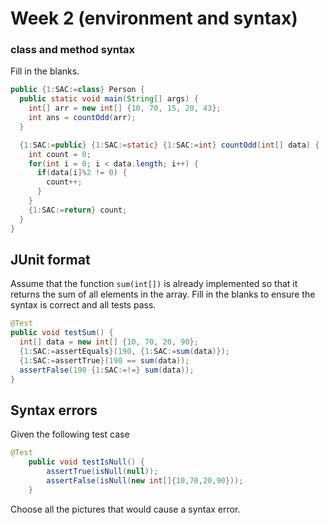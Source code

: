 # Week 2 (environment and syntax)

### class and method syntax
Fill in the blanks.

```java
public {1:SAC:=class} Person {
  public static void main(String[] args) {
    int[] arr = new int[] {10, 70, 15, 20, 43};
    int ans = countOdd(arr);
  }

  {1:SAC:=public} {1:SAC:=static} {1:SAC:=int} countOdd(int[] data) {
    int count = 0;
    for(int i = 0; i < data.length; i++) {
      if(data[i]%2 != 0) {
        count++;
      }
    }
    {1:SAC:=return} count;
  }
}

```

## JUnit format

Assume that the function `sum(int[])` is already implemented so that it returns the sum of all elements in the array. Fill in the blanks to ensure the syntax is correct and all tests pass.

```java
@Test
public void testSum() {
  int[] data = new int[] {10, 70, 20, 90};
  {1:SAC:=assertEquals}(190, {1:SAC:=sum(data)});
  {1:SAC:=assertTrue}(190 == sum(data));
  assertFalse(190 {1:SAC:=!=} sum(data));
}
```

## Syntax errors
Given the following test case
```java
@Test
	public void testIsNull() {
		assertTrue(isNull(null));
		assertFalse(isNull(new int[]{10,70,20,90}));
	}
```  
Choose all the pictures that would cause a syntax error.
